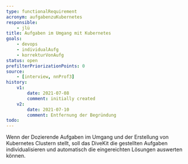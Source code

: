 ```yaml
---
type: functionalRequirement
acronym: aufgabenzuKubernetes
responsible: 
    - jlü
title: Aufgaben im Umgang mit Kubernetes
goals: 
    - devops
    - individualAufg
    - korrekturVonAufg
status: open
prefilterPriorizationPoints: 0
source:
    - [interview, nnProf3]
history:
    v1:
        date: 2021-07-08
        comment: initially created
    v2: 
        date: 2021-07-10
        comment: Entfernung der Begründung
todo: 
---
```


Wenn der Dozierende Aufgaben im Umgang und der Erstellung von Kubernetes Clustern stellt, soll das DiveKit die gestellten Aufgaben 
individualisieren und automatisch die eingereichten Lösungen auswerten können. 

